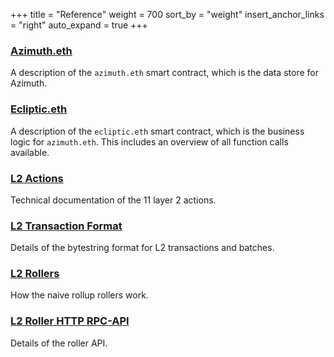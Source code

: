 +++
title = "Reference"
weight = 700
sort_by = "weight"
insert_anchor_links = "right"
auto_expand = true
+++

### [Azimuth.eth](/system/identity/reference/azimuth-eth)

A description of the `azimuth.eth` smart contract, which is the data store for Azimuth.

### [Ecliptic.eth](/system/identity/reference/ecliptic)

A description of the `ecliptic.eth` smart contract, which is the business logic for `azimuth.eth`. This includes an overview of all function calls available.

### [L2 Actions](/system/identity/reference/l2-actions)

Technical documentation of the 11 layer 2 actions.

### [L2 Transaction Format](/system/identity/reference/bytestring)

Details of the bytestring format for L2 transactions and batches.

### [L2 Rollers](/system/identity/reference/roller)

How the naive rollup rollers work.

### [L2 Roller HTTP RPC-API](/system/identity/reference/layer2-api)

Details of the roller API.
